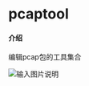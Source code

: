 # pcaptool

#### 介绍
编辑pcap包的工具集合

![输入图片说明](https://foruda.gitee.com/images/1709279784041897438/8fa21bdc_10917768.png "pp.png")

